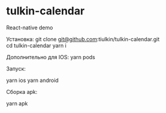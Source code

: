 # tulkin-calendar
React-native demo

Установка:
git clone git@github.com:tiulkin/tulkin-calendar.git    
cd tulkin-calendar
yarn i

Дополнительно для IOS:
yarn pods

Запуск:

yarn ios
yarn android

Сборка apk:

yarn apk

